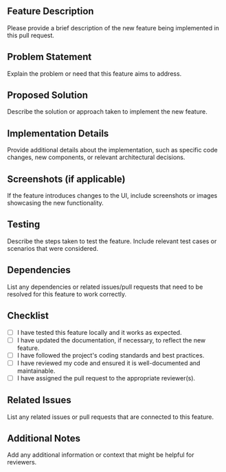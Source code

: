 ## Feature Description

Please provide a brief description of the new feature being implemented in this pull request.

## Problem Statement

Explain the problem or need that this feature aims to address.

## Proposed Solution

Describe the solution or approach taken to implement the new feature.

## Implementation Details

Provide additional details about the implementation, such as specific code changes, new components, or relevant architectural decisions.

## Screenshots (if applicable)

If the feature introduces changes to the UI, include screenshots or images showcasing the new functionality.

## Testing

Describe the steps taken to test the feature. Include relevant test cases or scenarios that were considered.

## Dependencies

List any dependencies or related issues/pull requests that need to be resolved for this feature to work correctly.

## Checklist

- [ ] I have tested this feature locally and it works as expected.
- [ ] I have updated the documentation, if necessary, to reflect the new feature.
- [ ] I have followed the project's coding standards and best practices.
- [ ] I have reviewed my code and ensured it is well-documented and maintainable.
- [ ] I have assigned the pull request to the appropriate reviewer(s).

## Related Issues

List any related issues or pull requests that are connected to this feature.

## Additional Notes

Add any additional information or context that might be helpful for reviewers.
